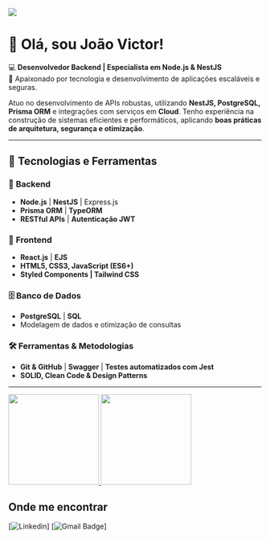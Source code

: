 ![](https://komarev.com/ghpvc/?username=Joao-VictorCm&color=006bed)

# 👋 Olá, sou João Victor!

💻 **Desenvolvedor Backend | Especialista em Node.js & NestJS**  
🚀 Apaixonado por tecnologia e desenvolvimento de aplicações escaláveis e seguras.

Atuo no desenvolvimento de APIs robustas, utilizando **NestJS, PostgreSQL, Prisma ORM** e integrações com serviços em **Cloud**. Tenho experiência na construção de sistemas eficientes e performáticos, aplicando **boas práticas de arquitetura, segurança e otimização**.

---

## 🚀 **Tecnologias e Ferramentas**  

### 🔹 **Backend**  
- **Node.js** | **NestJS** | Express.js  
- **Prisma ORM** | **TypeORM**  
- **RESTful APIs** | **Autenticação JWT**

### 🎨 **Frontend**  
- **React.js** | **EJS**  
- **HTML5, CSS3, JavaScript (ES6+)**  
- **Styled Components | Tailwind CSS**  

### 🗄 **Banco de Dados**  
- **PostgreSQL** | **SQL** 
- Modelagem de dados e otimização de consultas  

### 🛠 **Ferramentas & Metodologias**  
- **Git & GitHub** | **Swagger** | **Testes automatizados com Jest**  
- **SOLID, Clean Code & Design Patterns**  

---

<a href="https://github.com/Joao-VictorCm" title="Perfil do Joao">
  <img height="180em" src="https://github-readme-stats.vercel.app/api?username=Joao-VictorCm&theme=dracula&show_icons=true" /> 
  <img height="180em" src="https://github-readme-stats.vercel.app/api/top-langs/?username=Joao-VictorCm&layout=compact&hide_border=true&theme=dracula&show" />
</a>

## Onde me encontrar

[![Linkedin](https://img.shields.io/badge/-Joao-blue?style=flat-square&logo=Linkedin&logoColor=white&link=www.linkedin.com/in/joao-victorcm-dev)]
[![Gmail Badge](https://img.shields.io/badge/-castilhosjoao16@gmail.com-006bed?style=flat-square&logo=Gmail&logoColor=white&link=mailto:castilhosjoao16@gmail.com)]
